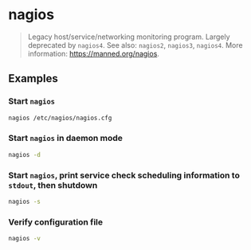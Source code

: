 # nagios

> Legacy host/service/networking monitoring program. Largely deprecated by `nagios4`. See also: `nagios2`, `nagios3`, `nagios4`. More information: <https://manned.org/nagios>.

## Examples

### Start `nagios`

```bash
nagios /etc/nagios/nagios.cfg
```

### Start `nagios` in daemon mode

```bash
nagios -d
```

### Start `nagios`, print service check scheduling information to `stdout`, then shutdown

```bash
nagios -s
```

### Verify configuration file

```bash
nagios -v
```
